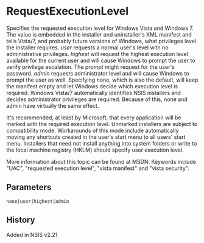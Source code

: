 # RequestExecutionLevel

Specifies the requested execution level for Windows Vista and Windows 7. The value is embedded in the installer and uninstaller's XML manifest and tells Vista/7, and probably future versions of Windows, what privileges level the installer requires. *user* requests a normal user's level with no administrative privileges. *highest* will request the highest execution level available for the current user and will cause Windows to prompt the user to verify privilege escalation. The prompt might request for the user's password. *admin* requests administrator level and will cause Windows to prompt the user as well. Specifying none, which is also the default, will keep the manifest empty and let Windows decide which execution level is required. Windows Vista/7 automatically identifies NSIS installers and decides administrator privileges are required. Because of this, none and admin have virtually the same effect.

It's recommended, at least by Microsoft, that every application will be marked with the required execution level. Unmarked installers are subject to compatibility mode. Workarounds of this mode include automatically moving any shortcuts created in the user's start menu to all users' start menu. Installers that need not install anything into system folders or write to the local machine registry (HKLM) should specify user execution level.

More information about this topic can be found at MSDN. Keywords include "UAC", "requested execution level", "vista manifest" and "vista security".

## Parameters

    none|user|highest|admin

## History

Added in NSIS v2.21
